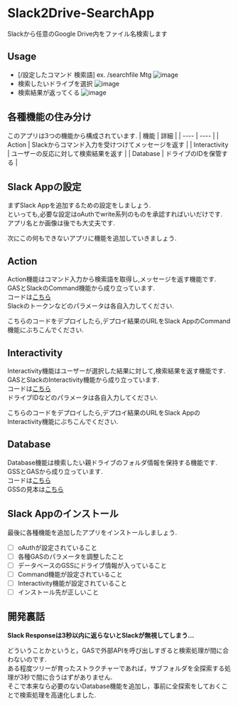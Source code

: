 # Slack2Drive-SearchApp
Slackから任意のGoogle Drive内をファイル名検索します

## Usage
- [/設定したコマンド 検索語] ex. /searchfile Mtg
![image](https://user-images.githubusercontent.com/66460987/150640809-b4d6caf9-6dfd-400c-89c4-183c87143b2f.png)
- 検索したいドライブを選択
![image](https://user-images.githubusercontent.com/66460987/150640860-625d7333-c4c2-4c67-959c-1cad92d061ca.png)
- 検索結果が返ってくる
![image](https://user-images.githubusercontent.com/66460987/150640888-bade8568-58b8-460e-91fa-05e574d87946.png)


## 各種機能の住み分け
このアプリは3つの機能から構成されています.
|  機能  |  詳細  |
| ---- | ---- |
|  Action  |  Slackからコマンド入力を受けつけてメッセージを返す  |
|  Interactivity  |  ユーザーの反応に対して検索結果を返す  |
|  Database  |  ドライブのIDを保管する  |

## Slack Appの設定
まずSlack Appを追加するための設定をしましょう.  
といっても,必要な設定はoAuthでwrite系列のものを承認すればいいだけです.  
アプリ名とか画像は後でも大丈夫です.

次にこの何もできないアプリに機能を追加していきましょう.

## Action
Action機能はコマンド入力から検索語を取得し,メッセージを返す機能です.  
GASとSlackのCommand機能から成り立っています.  
コードは[こちら](https://script.google.com/d/15BldR3e3o8bHdVeRu7ueptC7WNIcT5NCb0YsiVMIamFYcH3W3Ag8dukO/edit?usp=sharing)  
Slackのトークンなどのパラメータは各自入力してください.

こちらのコードをデプロイしたら,デプロイ結果のURLをSlack AppのCommand機能にぶちこんでください.

## Interactivity 
Interactivity機能はユーザーが選択した結果に対して,検索結果を返す機能です.  
GASとSlackのInteractivity機能から成り立っています.  
コードは[こちら](https://script.google.com/d/15XgMnegyG55S3RcQzG8_tBG_lo99wo773VO6iFpaxu4RJlISiPDomCmw/edit?usp=sharing)  
ドライブIDなどのパラメータは各自入力してください.

こちらのコードをデプロイしたら,デプロイ結果のURLをSlack AppのInteractivity機能にぶちこんでください.

## Database
Database機能は検索したい親ドライブのフォルダ情報を保持する機能です.  
GSSとGASから成り立っています.  
コードは[こちら](https://script.google.com/d/1N9M9dWRuqNX400utN-oI1mo6qWoPmTxgEp4iMRo4MX0E-Jx5WmbQGSfH/edit?usp=sharing)  
GSSの見本は[こちら](https://docs.google.com/spreadsheets/d/1Yt9vkDL40wPo6evmBiG6vphEMnUFUAotZv1Vsz-ceiU/edit?usp=sharing)

## Slack Appのインストール
最後に各種機能を追加したアプリをインストールしましょう.

- [ ] oAuthが設定されていること
- [ ] 各種GASのパラメータを調整したこと
- [ ] データベースのGSSにドライブ情報が入っていること
- [ ] Command機能が設定されていること
- [ ] Interactivity機能が設定されていること
- [ ] インストール先が正しいこと

## 開発裏話
**Slack Responseは3秒以内に返らないとSlackが無視してしまう...**

どういうことかというと，GASで外部APIを呼び出しすぎると検索処理が間に合わないのです.  
ある程度ツリーが育ったストラクチャーであれば，サブフォルダを全探索する処理が3秒で間に合うはずがありません.  
そこで本来なら必要のないDatabase機能を追加し，事前に全探索をしておくことで検索処理を高速化しました.
